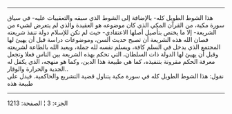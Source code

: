 ------------------------------------------------------------------------

هذا الشوط الطويل كله- بالإضافة إلى الشوط الذي سبقه والتعقيبات عليه- في
سياق سورة مكية، من القرآن المكي الذي كان موضوعه هو العقيدة والذي لم
يتعرض لشيء من الشريعة- إلا ما يختص بتأصيل أصلها الاعتقادي- حيث لم تكن
للإسلام دولة تنفذ شريعته فصان الله هذه الشريعة أن تصبح حديث ألسن،
وموضوعات دراسة قبل أن يهيئ لها المجتمع الذي يدخل في السلم كافة، ويسلم
نفسه لله جملة، ويعبد الله بالطاعة لشريعته وقبل أن يهيئ لها الدولة ذات
السلطان، التي تحكم بهذه الشريعة بين الناس فعلا وتجعل معرفة الحكم مقرونة
بتنفيذه، كما هي طبيعة هذا الدين، وكما هو منهجه، الذي يكفل له الجدية
والحرارة والوقار..  
نقول: هذا الشوط الطويل كله في سورة مكية يتناول قضية التشريع والحاكمية.
فيدل على طبيعة هذه

------------------------------------------------------------------------

الجزء: 3 ¦ الصفحة: 1213
